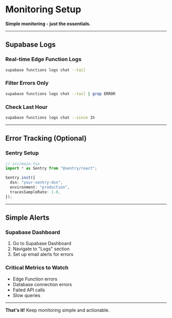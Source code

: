 # Monitoring Setup

**Simple monitoring - just the essentials.**

---

## Supabase Logs

### Real-time Edge Function Logs
```bash
supabase functions logs chat --tail
```

### Filter Errors Only
```bash
supabase functions logs chat --tail | grep ERROR
```

### Check Last Hour
```bash
supabase functions logs chat --since 1h
```

---

## Error Tracking (Optional)

### Sentry Setup
```typescript
// src/main.tsx
import * as Sentry from "@sentry/react";

Sentry.init({
  dsn: "your-sentry-dsn",
  environment: "production",
  tracesSampleRate: 1.0,
});
```

---

## Simple Alerts

### Supabase Dashboard
1. Go to Supabase Dashboard
2. Navigate to "Logs" section
3. Set up email alerts for errors

### Critical Metrics to Watch
- Edge Function errors
- Database connection errors
- Failed API calls
- Slow queries

---

**That's it!** Keep monitoring simple and actionable.
